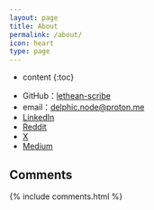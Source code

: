 ```yaml
---
layout: page
title: About
permalink: /about/
icon: heart
type: page
---
```


* content
{:toc}

<!-- <iframe src="https://githubbadge.appspot.com/gaohaoyang?s=1" style="border: 0;height: 142px;width: 200px;overflow: hidden;" frameBorder="0"></iframe> -->

* GitHub：[lethean-scribe](https://github.com/lethean-scribe)
* email：delphic.node@proton.me
* [LinkedIn](https://www.linkedin.com/in/hyper-socks-a12474386)
* [Reddit](https://www.reddit.com/user/South-View825)
* [X](https://x.com/__HyperSocks__)
* [Medium](https://medium.com/@lorenzo.86.campoli)

<!--[羡辙杂俎](http://zhangwenli.com/blog) \| [Anotherhome](https://www.anotherhome.net) \| [Reverland](http://reverland.org/) \| [ZhiLi](http://lizhipower.github.io/) \| [Simmer](http://simmer-jun.github.io/) \| [awthink](http://awthink.net/) \| [Aralic](http://aralic.github.io/) \| [zchen9](http://www.chen9.info/) \| [wuhuaji](http://wuhuaji.me/) \| [lisheng](http://www.lishengcn.cn/) \| [薛彬XueBin](http://axuebin.com/blog/) \| [TBOOX](http://www.tboox.org/cn/) \|  [Ling](http://linglinyp.com/) -->

## Comments

{% include comments.html %}
